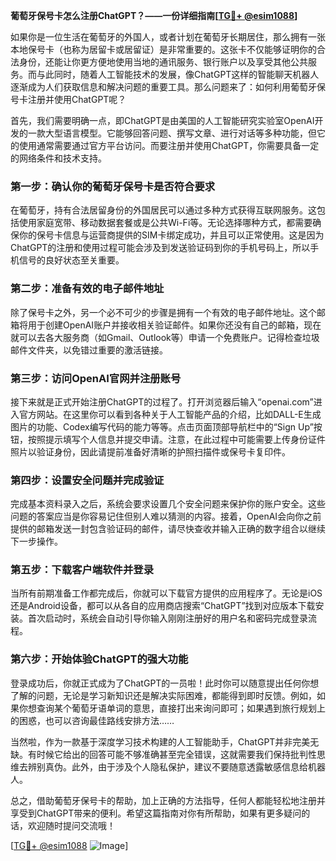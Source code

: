 **葡萄牙保号卡怎么注册ChatGPT？——一份详细指南[[TG💪+ @esim1088](https://t.me/s/esim1088)]**

如果你是一位生活在葡萄牙的外国人，或者计划在葡萄牙长期居住，那么拥有一张本地保号卡（也称为居留卡或居留证）是非常重要的。这张卡不仅能够证明你的合法身份，还能让你更方便地使用当地的通讯服务、银行账户以及享受其他公共服务。而与此同时，随着人工智能技术的发展，像ChatGPT这样的智能聊天机器人逐渐成为人们获取信息和解决问题的重要工具。那么问题来了：如何利用葡萄牙保号卡注册并使用ChatGPT呢？

首先，我们需要明确一点，即ChatGPT是由美国的人工智能研究实验室OpenAI开发的一款大型语言模型。它能够回答问题、撰写文章、进行对话等多种功能，但它的使用通常需要通过官方平台访问。而要注册并使用ChatGPT，你需要具备一定的网络条件和技术支持。

### 第一步：确认你的葡萄牙保号卡是否符合要求

在葡萄牙，持有合法居留身份的外国居民可以通过多种方式获得互联网服务。这包括使用家庭宽带、移动数据套餐或是公共Wi-Fi等。无论选择哪种方式，都需要确保你的保号卡信息与运营商提供的SIM卡绑定成功，并且可以正常使用。这是因为ChatGPT的注册和使用过程可能会涉及到发送验证码到你的手机号码上，所以手机信号的良好状态至关重要。

### 第二步：准备有效的电子邮件地址

除了保号卡之外，另一个必不可少的步骤是拥有一个有效的电子邮件地址。这个邮箱将用于创建OpenAI账户并接收相关验证邮件。如果你还没有自己的邮箱，现在就可以去各大服务商（如Gmail、Outlook等）申请一个免费账户。记得检查垃圾邮件文件夹，以免错过重要的激活链接。

### 第三步：访问OpenAI官网并注册账号

接下来就是正式开始注册ChatGPT的过程了。打开浏览器后输入“openai.com”进入官方网站。在这里你可以看到各种关于人工智能产品的介绍，比如DALL-E生成图片的功能、Codex编写代码的能力等等。点击页面顶部导航栏中的“Sign Up”按钮，按照提示填写个人信息并提交申请。注意，在此过程中可能需要上传身份证件照片以验证身份，因此请提前准备好清晰的护照扫描件或保号卡复印件。

### 第四步：设置安全问题并完成验证

完成基本资料录入之后，系统会要求设置几个安全问题来保护你的账户安全。这些问题的答案应当是你容易记住但别人难以猜测的内容。接着，OpenAI会向你之前提供的邮箱发送一封包含验证码的邮件，请尽快查收并输入正确的数字组合以继续下一步操作。

### 第五步：下载客户端软件并登录

当所有前期准备工作都完成后，你就可以下载官方提供的应用程序了。无论是iOS还是Android设备，都可以从各自的应用商店搜索“ChatGPT”找到对应版本下载安装。首次启动时，系统会自动引导你输入刚刚注册好的用户名和密码完成登录流程。

### 第六步：开始体验ChatGPT的强大功能

登录成功后，你就正式成为了ChatGPT的一员啦！此时你可以随意提出任何你想了解的问题，无论是学习新知识还是解决实际困难，都能得到即时反馈。例如，如果你想查询某个葡萄牙语单词的意思，直接打出来询问即可；如果遇到旅行规划上的困惑，也可以咨询最佳路线安排方法……

当然啦，作为一款基于深度学习技术构建的人工智能助手，ChatGPT并非完美无缺。有时候它给出的回答可能不够准确甚至完全错误，这就需要我们保持批判性思维去辨别真伪。此外，由于涉及个人隐私保护，建议不要随意透露敏感信息给机器人。

总之，借助葡萄牙保号卡的帮助，加上正确的方法指导，任何人都能轻松地注册并享受到ChatGPT带来的便利。希望这篇指南对你有所帮助，如果有更多疑问的话，欢迎随时提问交流哦！

[[TG💪+ @esim1088](https://t.me/s/esim1088) ![Image](https://i.postimg.cc/4NQfJmqS/Snipaste-2025-05-13-00-14-12.png)]